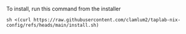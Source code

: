 To install, run this command from the installer

```
sh <(curl https://raw.githubusercontent.com/clamlum2/taplab-nix-config/refs/heads/main/install.sh)
```